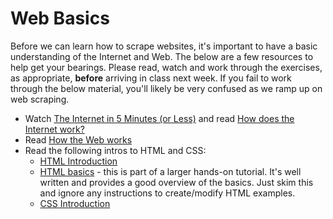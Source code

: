 # Web Basics

Before we can learn how to scrape websites, it's important to have a basic understanding of the Internet and Web. The below are a few resources to help get your bearings. Please read, watch and work through the exercises, as appropriate, **before** arriving in class next week. If you fail to work through the below material, you'll likely be very confused as we ramp up on web scraping.

* Watch [The Internet in 5 Minutes (or Less)](https://www.youtube.com/watch?v=7_LPdttKXPc) and read [How does the Internet work?](https://developer.mozilla.org/en-US/docs/Learn/Common_questions/How_does_the_Internet_work)
* Read [How the Web works](https://developer.mozilla.org/en-US/docs/Learn/Getting_started_with_the_web/How_the_Web_works)
* Read the following intros to HTML and CSS:
  * [HTML Introduction](https://www.w3schools.com/html/html_intro.asp)
  * [HTML basics](https://developer.mozilla.org/en-US/docs/Learn/Getting_started_with_the_web/HTML_basics) - this is part of a larger hands-on tutorial. It's well written and provides a good overview of the basics. Just skim this and ignore any instructions to create/modify HTML examples. 
  * [CSS Introduction](https://www.w3schools.com/Css/css_intro.asp)
